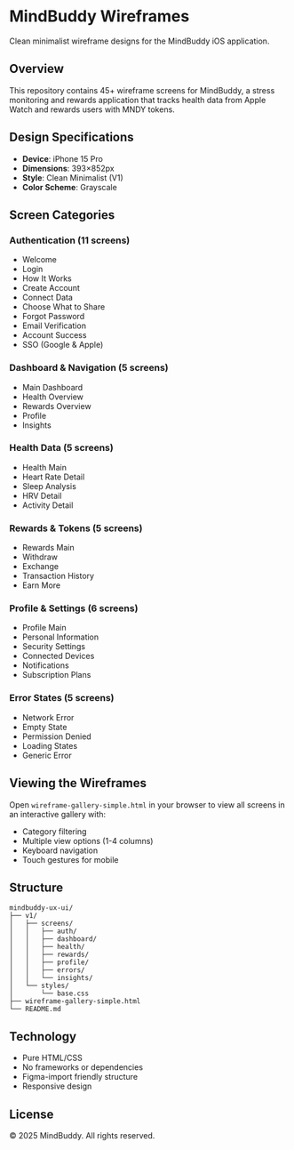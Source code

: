 # MindBuddy Wireframes

Clean minimalist wireframe designs for the MindBuddy iOS application.

## Overview

This repository contains 45+ wireframe screens for MindBuddy, a stress monitoring and rewards application that tracks health data from Apple Watch and rewards users with MNDY tokens.

## Design Specifications

- **Device**: iPhone 15 Pro
- **Dimensions**: 393×852px
- **Style**: Clean Minimalist (V1)
- **Color Scheme**: Grayscale

## Screen Categories

### Authentication (11 screens)
- Welcome
- Login
- How It Works
- Create Account
- Connect Data
- Choose What to Share
- Forgot Password
- Email Verification
- Account Success
- SSO (Google & Apple)

### Dashboard & Navigation (5 screens)
- Main Dashboard
- Health Overview
- Rewards Overview
- Profile
- Insights

### Health Data (5 screens)
- Health Main
- Heart Rate Detail
- Sleep Analysis
- HRV Detail
- Activity Detail

### Rewards & Tokens (5 screens)
- Rewards Main
- Withdraw
- Exchange
- Transaction History
- Earn More

### Profile & Settings (6 screens)
- Profile Main
- Personal Information
- Security Settings
- Connected Devices
- Notifications
- Subscription Plans

### Error States (5 screens)
- Network Error
- Empty State
- Permission Denied
- Loading States
- Generic Error

## Viewing the Wireframes

Open `wireframe-gallery-simple.html` in your browser to view all screens in an interactive gallery with:
- Category filtering
- Multiple view options (1-4 columns)
- Keyboard navigation
- Touch gestures for mobile

## Structure

```
mindbuddy-ux-ui/
├── v1/
│   ├── screens/
│   │   ├── auth/
│   │   ├── dashboard/
│   │   ├── health/
│   │   ├── rewards/
│   │   ├── profile/
│   │   ├── errors/
│   │   └── insights/
│   └── styles/
│       └── base.css
├── wireframe-gallery-simple.html
└── README.md
```

## Technology

- Pure HTML/CSS
- No frameworks or dependencies
- Figma-import friendly structure
- Responsive design

## License

© 2025 MindBuddy. All rights reserved.
